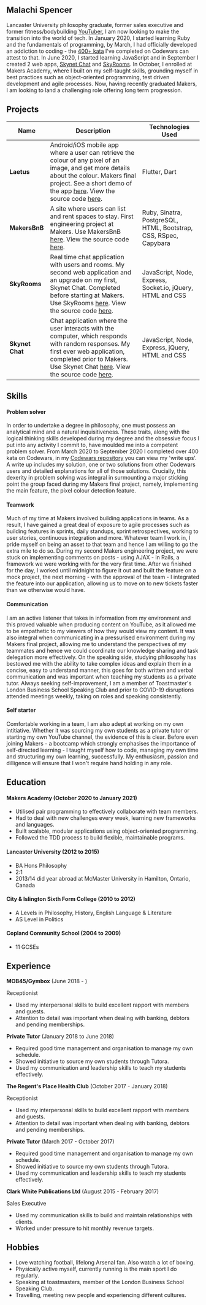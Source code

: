 ## Malachi Spencer

Lancaster University philosophy graduate, former sales executive and former fitness/bodybuilding [YouTuber](https://www.youtube.com/hypertrophyofficial), I am now looking to make the transition into the world of tech. In January 2020, I started learning Ruby and the fundamentals of programming, by March, I had officially developed an addiction to coding - the [400+ kata](https://www.codewars.com/users/mjsspencer) I've completed on Codewars can attest to that. In June 2020, I started learning JavaScript and in September I created 2 web apps, [Skynet Chat](https://skynet-chat.herokuapp.com) and [SkyRooms](https://skyrooms-ms.herokuapp.com). In October, I enrolled at Makers Academy, where I built on my self-taught skills, grounding myself in best practices such as object-oriented programming, test driven development and agile processes. Now, having recently graduated Makers, I am looking to land a challenging role offering long term progression.

## Projects

| Name                         | Description       | Technologies Used | 
| ---------------------------- | ----------------- | ----------------- |
| **Laetus** | Android/iOS mobile app where a user can retrieve the colour of any pixel of an image, and get more details about the colour. Makers final project. See a short demo of the app [here](https://www.youtube.com/watch?v=C5DurMEqJ-Q&feature=youtu.be&ab_channel=AdamG). View the source code [here](https://github.com/malachispencer/laetus). | Flutter, Dart |
| **MakersBnB** | A site where users can list and rent spaces to stay. First engineering project at Makers. Use MakersBnB [here](https://makersbnb-ms.herokuapp.com/). View the source code [here](https://github.com/malachispencer/makers-bnb). | Ruby, Sinatra, PostgreSQL, HTML, Bootstrap, CSS, RSpec, Capybara |
| **SkyRooms** | Real time chat application with users and rooms. My second web application and an upgrade on my first, Skynet Chat. Completed before starting at Makers. Use SkyRooms [here](https://skyrooms-ms.herokuapp.com). View the source code [here](https://github.com/malachispencer/skyrooms). | JavaScript, Node, Express, Socket.io, jQuery, HTML and CSS |
| **Skynet Chat** | Chat application where the user interacts with the computer, which responds with random responses. My first ever web application, completed prior to Makers. Use Skynet Chat [here](https://skynet-chat.herokuapp.com). View the source code [here](https://github.com/malachispencer/skynet-chat). | JavaScript, Node, Express, jQuery, HTML and CSS |

## Skills

#### Problem solver

In order to undertake a degree in philosophy, one must possess an analytical mind and a natural inquisitiveness. These traits, along with the logical thinking skills developed during my degree and the obsessive focus I put into any activity I commit to, have moulded me into a competent problem solver. From March 2020 to September 2020 I completed over 400 kata on Codewars, in my [Codewars repository](https://github.com/malachispencer/codewars) you can view my 'write ups'. A write up includes my solution, one or two solutions from other Codewars users and detailed explanations for all of those solutions. Crucially, this dexerity in problem solving was integral in surmounting a major sticking point the group faced during my Makers final project, namely, implementing the main feature, the pixel colour detection feature.

#### Teamwork

Much of my time at Makers involved building applications in teams. As a result, I have gained a great deal of exposure to agile processes such as building features in sprints, daily standups, sprint retrospectives, working to user stories, continuous integration and more. Whatever team I work in, I pride myself on being an asset to that team and hence I am willing to go the extra mile to do so. During my second Makers engineering project, we were stuck on implementing comments on posts - using AJAX - in Rails, a framework we were working with for the very first time. After we finished for the day, I worked until midnight to figure it out and built the feature on a mock project, the next morning - with the approval of the team - I integrated the feature into our application, allowing us to move on to new tickets faster than we otherwise would have.

#### Communication

I am an active listener that takes in information from my environment and this proved valuable when producing content on YouTube, as it allowed me to be empathetic to my viewers of how they would view my content. It was also integral when communicating in a pressurised environment during my Makers final project, allowing me to understand the perspectives of my teammates and hence we could coordinate our knowledge sharing and task delegation more effectively. On the speaking side, studying philosophy has bestowed me with the ability to take complex ideas and explain them in a concise, easy to understand manner, this goes for both written and verbal communication and was important when teaching my students as a private tutor. Always seeking self-improvement, I am a member of Toastmaster's London Business School Speaking Club and prior to COVID-19 disruptions attended meetings weekly, taking on roles and speaking consistently.

#### Self starter

Comfortable working in a team, I am also adept at working on my own intitiative. Whether it was sourcing my own students as a private tutor or starting my own YouTube channel, the evidence of this is clear. Before even joining Makers - a bootcamp which strongly emphasises the importance of self-directed learning - I taught myself how to code, managing my own time and structuring my own learning, successfully. My enthusiasm, passion and dilligence will ensure that I won't require hand holding in any role.

## Education

#### Makers Academy (October 2020 to January 2021)

- Utilised pair programming to effectively collaborate with team members.
- Had to deal with new challenges every week, learning new frameworks and languages.
- Built scalable, modular applications using object-oriented programming.
- Followed the TDD process to build flexible, maintainable programs.

#### Lancaster University (2012 to 2015)

- BA Hons Philosophy
- 2:1
- 2013/14 did year abroad at McMaster University in Hamilton, Ontario, Canada

#### City & Islington Sixth Form College (2010 to 2012)

- A Levels in Philosophy, History, English Language & Literature
- AS Level in Politics

#### Copland Community School (2004 to 2009)

- 11 GCSEs

## Experience

**MOB45/Gymbox** (June 2018 - )

Receptionist

- Used my interpersonal skills to build excellent rapport with members and guests.
- Attention to detail was important when dealing with banking, debtors and pending memberships.

**Private Tutor** (January 2018 to June 2018)

- Required good time management and organisation to manage my own schedule.
- Showed initiative to source my own students through Tutora.
- Used my communication and leadership skills to teach my students effectively.

**The Regent's Place Health Club** (October 2017 - January 2018)

Receptionist

- Used my interpersonal skills to build excellent rapport with members and guests.
- Attention to detail was important when dealing with banking, debtors and pending memberships.

**Private Tutor** (March 2017 - October 2017)

- Required good time management and organisation to manage my own schedule.
- Showed initiative to source my own students through Tutora.
- Used my communication and leadership skills to teach my students effectively.

**Clark White Publications Ltd** (August 2015 - February 2017)

Sales Executive

- Used my communication skills to build and maintain relationships with clients.
- Worked under pressure to hit monthly revenue targets.

## Hobbies

- Love watching football, lifelong Arsenal fan. Also watch a lot of boxing.
- Physically active myself, currently running is the main sport I do regularly.
- Speaking at toastmasters, member of the London Business School Speaking Club.
- Travelling, meeting new people and experiencing different cultures.
